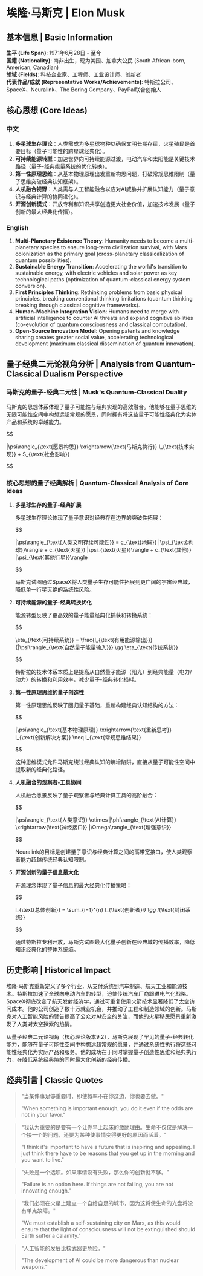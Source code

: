 # 埃隆·马斯克 | Elon Musk

## 基本信息 | Basic Information

**生平 (Life Span)**: 1971年6月28日 - 至今  
**国籍 (Nationality)**: 南非出生，现为美国、加拿大公民 (South African-born, American, Canadian)  
**领域 (Fields)**: 科技企业家、工程师、工业设计师、创新者  
**代表作品/成就 (Representative Works/Achievements)**: 特斯拉公司、SpaceX、Neuralink、The Boring Company、PayPal联合创始人

## 核心思想 (Core Ideas)

### 中文
1. **多星球生存理论**：人类需成为多星球物种以确保文明长期存续，火星殖民是首要目标（量子可能性的跨星球经典化）。
2. **可持续能源转型**：加速世界向可持续能源过渡，电动汽车和太阳能是关键技术路径（量子-经典能量系统的优化转换）。
3. **第一性原理思维**：从基本物理原理出发重新构思问题，打破常规思维限制（量子思维突破经典认知框架）。
4. **人机融合视野**：人类需与人工智能融合以应对AI威胁并扩展认知能力（量子意识与经典计算的协同进化）。
5. **开源创新模式**：开放专利和知识共享创造更大社会价值，加速技术发展（量子创新的最大经典化传播）。

### English
1. **Multi-Planetary Existence Theory**: Humanity needs to become a multi-planetary species to ensure long-term civilization survival, with Mars colonization as the primary goal (cross-planetary classicalization of quantum possibilities).
2. **Sustainable Energy Transition**: Accelerating the world's transition to sustainable energy, with electric vehicles and solar power as key technological paths (optimization of quantum-classical energy system conversion).
3. **First Principles Thinking**: Rethinking problems from basic physical principles, breaking conventional thinking limitations (quantum thinking breaking through classical cognitive frameworks).
4. **Human-Machine Integration Vision**: Humans need to merge with artificial intelligence to counter AI threats and expand cognitive abilities (co-evolution of quantum consciousness and classical computation).
5. **Open-Source Innovation Model**: Opening patents and knowledge sharing creates greater social value, accelerating technological development (maximum classical dissemination of quantum innovation).

## 量子经典二元论视角分析 | Analysis from Quantum-Classical Dualism Perspective

### 马斯克的量子-经典二元性 | Musk's Quantum-Classical Duality

马斯克的思想体系体现了量子可能性与经典实现的高效融合。他能够在量子思维的无限可能性空间中构想远超常规的愿景，同时拥有将这些量子可能性经典化为实体产品和系统的卓越能力。

$$

|\psi\rangle_{\text{愿景构思}} \xrightarrow{\text{马斯克执行}} I_{\text{技术实现}} + S_{\text{社会影响}}

$$

### 核心思想的量子经典解析 | Quantum-Classical Analysis of Core Ideas

1. **多星球生存的量子-经典扩展**

   多星球生存理论体现了量子意识对经典存在边界的突破性拓展：

   $$
   
   |\psi\rangle_{\text{人类文明存续可能性}} = c_{\text{地球}} |\psi_{\text{地球}}\rangle + c_{\text{火星}} |\psi_{\text{火星}}\rangle + c_{\text{其他}} |\psi_{\text{其他行星}}\rangle
   
   $$

   马斯克试图通过SpaceX将人类量子生存可能性拓展到更广阔的宇宙经典域，降低单一行星灭绝的系统性风险。

2. **可持续能源的量子-经典转换优化**

   能源转型反映了更高效的量子能量经典化捕获和转换系统：

   $$
   
   \eta_{\text{可持续系统}} = \frac{I_{\text{有用能源输出}}}{|\psi\rangle_{\text{自然量子能量输入}}} \gg \eta_{\text{传统系统}}
   
   $$

   特斯拉的技术体系本质上是提高从自然量子能源（阳光）到经典能量（电力/动力）的转换和利用效率，减少量子-经典转化损耗。

3. **第一性原理思维的量子创造性**

   第一性原理思维反映了回归量子基础，重新构建经典认知结构的方法：

   $$
   
   |\psi\rangle_{\text{基本物理原理}} \xrightarrow{\text{重新思考}} I_{\text{创新解决方案}} \neq I_{\text{常规思维结果}}
   
   $$

   这种思维模式允许马斯克绕过经典认知的熵增陷阱，直接从量子可能性空间中提取新的经典化路径。

4. **人机融合的观察者-工具协同**

   人机融合愿景反映了量子观察者与经典计算工具的高阶融合：

   $$
   
   |\psi\rangle_{\text{人类意识}} \otimes |\phi\rangle_{\text{AI计算}} \xrightarrow{\text{神经接口}} |\Omega\rangle_{\text{增强意识}}
   
   $$

   Neuralink的目标是创建量子意识与经典计算之间的高带宽接口，使人类观察者能力超越传统经典认知限制。

5. **开源创新的量子信息最大化**

   开源理念体现了量子信息的最大经典化传播策略：

   $$
   
   I_{\text{总体创新}} = \sum_{i=1}^{n} I_{\text{创新者}_i} \gg I_{\text{封闭系统}}
   
   $$

   通过特斯拉专利开放，马斯克试图最大化量子创新在经典域的传播效率，降低知识经典化的整体系统熵。

## 历史影响 | Historical Impact

埃隆·马斯克重新定义了多个行业，从支付系统到汽车制造、航天工业和能源技术。特斯拉加速了全球向电动汽车的转型，迫使传统汽车厂商跟进电气化战略。SpaceX彻底改变了航天发射经济学，通过可重复使用火箭技术显著降低了太空访问成本。他的公司创造了数十万就业机会，并推动了工程和制造领域的创新。马斯克对人工智能风险的警告提高了公众对AI安全的关注，而他的火星移民愿景重新激发了人类对太空探索的热情。

从量子经典二元论视角（核心理论版本9.2），马斯克展现了罕见的量子-经典转化能力，能够在量子可能性空间中构想远超常规的愿景，并通过系统性执行将这些可能性经典化为实际产品和服务。他的成功在于同时掌握量子创造性思维和经典执行力，在降低系统经典熵的同时最大化创新的经典传播。

## 经典引言 | Classic Quotes

> "当某件事足够重要时，即使概率不在你这边，你也要去做。"
> 
> "When something is important enough, you do it even if the odds are not in your favor."

> "我认为重要的是要有一个让你早上起床的激励理由。生命不仅仅是解决一个接一个的问题，还要为某种使事情变得更好的原因而活着。"
> 
> "I think it's important to have a future that is inspiring and appealing. I just think there have to be reasons that you get up in the morning and you want to live."

> "失败是一个选项。如果事情没有失败，那么你的创新就不够。"
> 
> "Failure is an option here. If things are not failing, you are not innovating enough."

> "我们必须在火星上建立一个自给自足的城市，因为这将使生命的光盘将没有单点故障。"
> 
> "We must establish a self-sustaining city on Mars, as this would ensure that the light of consciousness will not be extinguished should Earth suffer a calamity."

> "人工智能的发展比核武器更危险。"
> 
> "The development of AI could be more dangerous than nuclear weapons."
